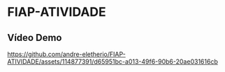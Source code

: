 # FIAP-ATIVIDADE

## Vídeo Demo

https://github.com/andre-eletherio/FIAP-ATIVIDADE/assets/114877391/d65951bc-a013-49f6-90b6-20ae031616cb
